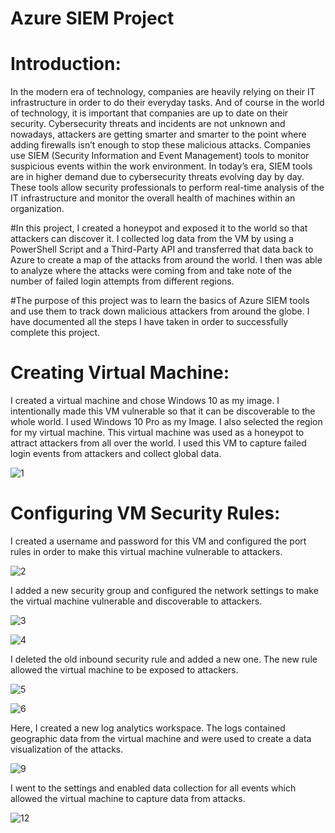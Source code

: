# Azure SIEM Project



# Introduction:


In the modern era of technology, companies are heavily relying on their IT infrastructure in order to do their everyday tasks. And of course in the world of technology, it is important that companies are up to date on their security. Cybersecurity threats and incidents are not unknown and nowadays, attackers are getting smarter and smarter to the point where adding firewalls isn’t enough to stop these malicious attacks. Companies use SIEM (Security Information and Event Management) tools to monitor suspicious events within the work environment. In today’s era, SIEM tools are in higher demand due to cybersecurity threats evolving day by day. These tools allow security professionals to perform real-time analysis of the IT infrastructure and monitor the overall health of machines within an organization.

#In this project, I created a honeypot and exposed it to the world so that attackers can discover it.  I collected log data from the VM by using a PowerShell Script and a Third-Party API and transferred that data back to Azure to create a map of the attacks from around the world. I then was able to analyze where the attacks were coming from and take note of the number of failed login attempts from different regions.

#The purpose of this project was to learn the basics of Azure SIEM tools and use them to track down malicious attackers from around the globe. I have documented all the steps I have taken in order to successfully complete this project.







# Creating Virtual Machine:

I created a virtual machine and chose Windows 10 as my image. I intentionally made this VM vulnerable so that it can be discoverable to the whole world. I used Windows 10 Pro as my Image. I also selected the region for my virtual machine. This virtual machine was used as a honeypot to attract attackers from all over the world. I used this VM to capture failed login events from attackers and collect global data.

![1](https://github.com/obi298/Azure-SIEM-Project/assets/90945162/72d5bfba-542e-480c-8307-f9046a647748)




# Configuring VM Security Rules:

I created a username and password for this VM and configured the port rules in order to make this virtual machine vulnerable to attackers.

![2](https://github.com/obi298/Azure-SIEM-Project/assets/90945162/b7649092-2d43-455b-b0a5-e7d72227cb43)



I added a new security group and configured the network settings to make the virtual machine vulnerable and discoverable to attackers.

![3](https://github.com/obi298/Azure-SIEM-Project/assets/90945162/2af7b607-c5cd-43ac-a0cc-ff04f3608f46)


![4](https://github.com/obi298/Azure-SIEM-Project/assets/90945162/9ce135bf-fa73-445e-a665-0dd08f91a63a)


I deleted the old inbound security rule and added a new one. The new rule allowed the virtual machine to be exposed to attackers. 


![5](https://github.com/obi298/Azure-SIEM-Project/assets/90945162/50a0788e-d3b6-474d-9e40-a526c051b8ed)

![6](https://github.com/obi298/Azure-SIEM-Project/assets/90945162/2f24f0ef-afd9-4ac9-a7dd-f832de90a293)


Here, I created a new log analytics workspace. The logs contained geographic data from the virtual machine and were used to create a data visualization of the attacks.


![9](https://github.com/obi298/Azure-SIEM-Project/assets/90945162/38d0b709-fb87-4121-9306-a61f424f283e)



I went to the settings and enabled data collection for all events which allowed the virtual machine to capture data from attacks.


![12](https://github.com/obi298/Azure-SIEM-Project/assets/90945162/856033db-ad15-44cb-aabd-11514a9d131a)























